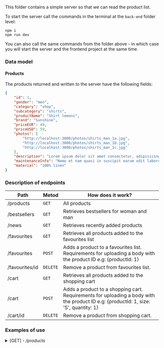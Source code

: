 This folder contains a simple server so that we can read the product list.

To start the server call the commands in the terminal at the `back-end` folder level:

```command
npm i
npm run dev
```

You can also call the same commands from the folder above - in which case you will start the server and the frontend project at the same time.

### Data model

#### Products

The products returned and written to the server have the following fields:

```json
{
	"id": 1,
	"gender": "men",
	"category": "shop",
	"subcategory": "shirts",
	"productName": "Shirt lemons",
	"brand": "Sunshine",
	"priceEUR": 49,
	"priceUSD": 59,
	"photos": [
		"http://localhost:3000/photos/shirts_man_1a.jpg",
		"http://localhost:3000/photos/shirts_man_1b.jpg",
		"http://localhost:3000/photos/shirts_man_1c.jpg"
	],
	"description": "Lorem ipsum dolor sit amet consectetur, adipisicing elit. Nulla facilis aperiam, magnam dolorum sit expedita nihil nostrum, voluptates temporibus voluptatum atque ullam molestiae provident dolore eligendi? Esse amet dolore illum.",
	"maintenanceInfo": "Nemo et nam quasi in suscipit earum odit laborum repellat quo dolore rem, sequi eaque sapiente quibu",
	"material": "100% linen"
}
```

### Description of endpoints

| Path           | Metod    | How does it work?                                                                                                                    |
| -------------- | -------- | ------------------------------------------------------------------------------------------------------------------------------------ |
| /products      | `GET`    | All products                                                                                                                         |
| /bestsellers   | `GET`    | Retrieves bestsellers for woman and man                                                                                              |
| /news          | `GET`    | Retrieves recently added products                                                                                                    |
| /favourites    | `GET`    | Retrieves all products added to the favourites list                                                                                  |
| /favourites    | `POST`   | Adds a product to a favourites list. Requirements for uploading a body with the product ID e.g: {productId: 1}                       |
| /favourites/id | `DELETE` | Remove a product from favourites list.                                                                                               |
| /cart          | `GET`    | Retrieves all products added to the shopping cart                                                                                    |
| /cart          | `POST`   | Adds a product to a shopping cart. Requirements for uploading a body with the product ID e.g: {productId: 1, size: 'S', quantity: 1} |
| /cart/id       | `DELETE` | Remove a product from shopping cart.                                                                                                 |

### Examples of use

<details>
 <summary> [GET] - <i>/products</i>  </summary>
<br>
Calling:

```js
fetch('http://localhost:3000/cart')
	.then(res => res.json())
	.then(products => {
		console.log(products)
	})
```

Console:

```js
;[
	{
		productId: 14,
		size: 'S',
		quantity: 2,
		id: 1,
		product: {
			id: 14,
			gender: 'women',
			category: 'shop',
			subcategory: 'shirts',
			productName: 'T-shirt classic white',
			brand: 'Basic',
			priceEUR: 28,
			priceUSD: 25,
			photos: [Array],
			description:
				'Lorem ipsum dolor sit amet consectetur, adipisicing elit. Nulla facilis aperiam, magnam dolorum sit expedita nihil nostrum, voluptates temporibus voluptatum atque ullam molestiae provident dolore eligendi? Esse amet dolore illum.',
			maintenanceInfo:
				'Nemo et nam quasi in suscipit earum odit laborum repellat quo dolore rem, sequi eaque sapiente quibu',
			material: '100% cotton',
		},
	},
]
```

</details>
